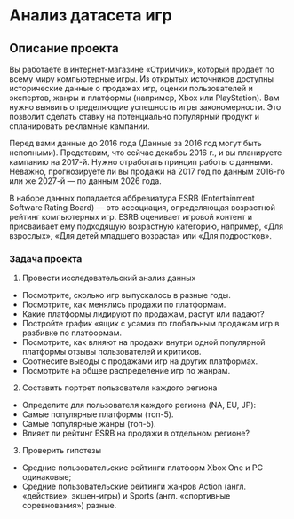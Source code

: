 # Анализ датасета игр

## Описание проекта

Вы работаете в интернет-магазине «Стримчик», который продаёт по всему миру компьютерные игры. Из открытых источников доступны исторические данные о продажах игр, оценки пользователей и экспертов, жанры и платформы (например, Xbox или PlayStation). Вам нужно выявить определяющие успешность игры закономерности. Это позволит сделать ставку на потенциально популярный продукт и спланировать рекламные кампании.

Перед вами данные до 2016 года (Данные за 2016 год могут быть неполными). Представим, что сейчас декабрь 2016 г., и вы планируете кампанию на 2017-й. Нужно отработать принцип работы с данными. Неважно, прогнозируете ли вы продажи на 2017 год по данным 2016-го или же 2027-й — по данным 2026 года.

В наборе данных попадается аббревиатура ESRB (Entertainment Software Rating Board) — это ассоциация, определяющая возрастной рейтинг компьютерных игр. ESRB оценивает игровой контент и присваивает ему подходящую возрастную категорию, например, «Для взрослых», «Для детей младшего возраста» или «Для подростков».

### Задача проекта

1. Провести исследовательский анализ данных
- Посмотрите, сколько игр выпускалось в разные годы.
- Посмотрите, как менялись продажи по платформам. 
- Какие платформы лидируют по продажам, растут или падают?
- Постройте график «ящик с усами» по глобальным продажам игр в разбивке по платформам.
- Посмотрите, как влияют на продажи внутри одной популярной платформы отзывы пользователей и критиков. 
- Соотнесите выводы с продажами игр на других платформах.
- Посмотрите на общее распределение игр по жанрам. 

2. Составить портрет пользователя каждого региона
- Определите для пользователя каждого региона (NA, EU, JP):
- Самые популярные платформы (топ-5).
- Самые популярные жанры (топ-5).
- Влияет ли рейтинг ESRB на продажи в отдельном регионе?
3. Проверить гипотезы
- Средние пользовательские рейтинги платформ Xbox One и PC одинаковые;
- Средние пользовательские рейтинги жанров Action (англ. «действие», экшен-игры) и Sports (англ. «спортивные соревнования») разные.

